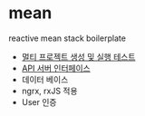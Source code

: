 # mean
reactive mean stack boilerplate

- [멀티 프로젝트 생성 및 실행 테스트](./_doc/multi-project.md)
- [API 서버 인터페이스](./_doc/api-server.md)
- 데이터 베이스
- ngrx, rxJS 적용
- User 인증